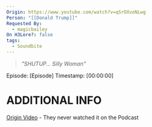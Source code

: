 ```yaml
---
Origin: https://www.youtube.com/watch?v=qSrOXvoNLwg
Person: "[[Donald Trump]]"
Requested By:
  - magicbailey
On H3Lore?: false
tags:
  - Soundbite
---
```

> *"SHUTUP... Silly Woman"*

Episode: [Episode]
Timestamp: [00:00:00]

# ADDITIONAL INFO
[Origin Video](https://www.youtube.com/watch?v=qSrOXvoNLwg) - They never watched it on the Podcast 